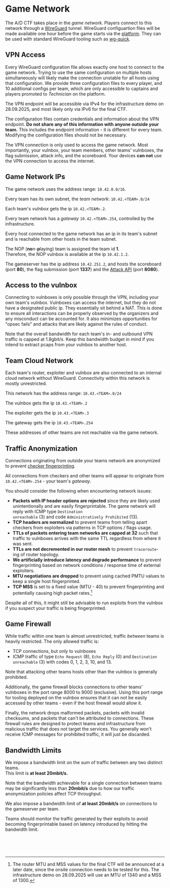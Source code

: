 # Game Network

The A/D CTF takes place in the *game network*. Players connect to this
network through a [WireGuard](https://www.wireguard.com/#conceptual-overview) tunnel. WireGuard configuartion files will be made
available one hour before the game starts via the [platform](/platform). They can be
used with standard WireGuard tooling such as [wg-quick](https://www.man7.org/linux/man-pages/man8/wg-quick.8.html).

## VPN Access

Every WireGuard configuration file allows exactly <span class=hltext>one host</span> to connect to
the game network. Trying to use the same configuration on multiple hosts simultaneously will
likely make the connection unstable for all hosts using that configuration. We provide three configuration
files to every player, and 10 additional configs per team, which are only accessible
to captains and players promoted to *Technician* on the platform.

The VPN endpoint will be accessible via IPv4 for the infrastructure demo on
28.09.2025, and most likely only via IPv6 for the final CTF.

The configuration files contain credentials and information about the VPN endpoint.
**Do not share any of this information with anyone outside your team.** This includes the
endpoint information - it is different for every team. Modifying the configuration
files should not be necessary.

The VPN connection is only used to access the game network. Most importantly, your vulnbox,
your team members, other teams' vulnboxes, the flag submission, attack info, and the scoreboard.
Your devices **can not** use the VPN connection to access the internet.

## Game Network IPs

The game network uses the address range: `10.42.0.0/16`.

Every team has its own subnet, the *team network*: `10.42.<TEAM>.0/24`

Each team's *vulnbox* gets the ip `10.42.<TEAM>.2`.

Every team network has a *gateway* `10.42.<TEAM>.254`, controlled by the infrastructure.

Every host connected to the game network has an ip in its team's subnet and is reachable
from other hosts in the team subnet.

The NOP (**no**n-**p**laying) team is assigned the team id **1**. <br>
Therefore, the NOP vulnbox is available at the ip `10.42.1.2`.

The gameserver has the ip address `10.42.251.2`, and hosts the scoreboard (port **80**),
the flag submission (port **1337**) and the [Attack API](/api) (port **8080**).

## Access to the vulnbox

Connecting to vulnboxes is only possible through the VPN, including your own team's
vulnbox. Vulnboxes can access the internet, but they do not have a designated public ip.
They essentially sit behind a NAT. This is done to ensure all interactions can be
properly observed by the organizers and any misconduct can be accounted for. It also
minimizes opportunities for "opsec fails" and attacks that are likely against the rules
of conduct.

Note that the overall bandwidth for each team's in- and outbound VPN traffic is capped
at 1.8gbit/s. Keep this bandwidth budget in mind if you intend to
extract pcaps from your vulnbox to another host.

## Team Cloud Network

Each team's router, exploiter and vulnbox are also connected to an internal cloud network
without WireGuard. Connectivity within this network is mostly unrestricted.

This network has the address range: `10.43.<TEAM>.0/24`

The vulnbox gets the ip `10.43.<TEAM>.2`

The exploiter gets the ip `10.43.<TEAM>.3`

The gateway gets the ip `10.43.<TEAM>.254` 

These addresses of other teams are not reachable via the game network.

## Traffic Anonymization

Connections originating from outside your teams network are anonymized to prevent
[checker fingerprinting](https://wiki.attacking-lab.com/attack-defense/playing/strategy/#Checker%20Fingerprinting).

All connections from checkers and other teams will appear to originate from
`10.42.<TEAM>.254` - your team's *gateway*.

You should consider the following when encountering network issues:

- **Packets with IP header options are rejected** since they are likely used
  unintentionally and are easily fingerprintable. The game network will reply with ICMP type <code>Destination unreachable</code> (3) and code <code>Administratively Prohibited</code> (13).
- **TCP headers are normalized** to prevent teams from telling apart checkers
  from exploiters via patterns in TCP options / flags usage.
- **TTLs of packets entering team networks are capped at 32** such that
  traffic to vulnboxes arrives with the same TTL regardless from where it was sent.
- **TTLs are not decremented in our router mesh** to prevent `traceroute`-ing
  of router topology.
- **We artificially introduce latency and degrade performance** to prevent fingerprinting
  based on network conditions / response time of external exploiters.
- **MTU negotiations are dropped** to prevent using cached
  PMTU values to keep a single host fingerprinted.
- **TCP MSS** is set to a fixed value (MTU - 40) to prevent fingerprinting
  and potentially causing high packet rates.[^1]

[^1]: The router MTU and MSS values for the final CTF will be announced at a later date, since the onsite connection needs to be tested for this. The infrastructure demo on 28.09.2025 will use an MTU of 1340 and a MSS of 1300.

Despite all of this, it might still be advisable to run exploits from the vulnbox if
you suspect your traffic is being fingerprinted.

## Game Firewall

While traffic within one team is almost unrestricted, traffic *between* teams is
heavily restricted. The only allowed traffic is:

- TCP connections, but only to vulnboxes
- ICMP traffic of type `Echo Request` (8), `Echo Reply` (0) and
  `Destination unreachable` (3) with codes 0, 1, 2, 3, 10, and 13.

Note that attacking other teams hosts other than the vulnbox is generally prohibited.

Additionally, the game firewall blocks connections to other teams' vulnboxes in the
port range 8000 to 9000 (exclusive). Using this port range for tooling deployed on
the vulnbox ensures that it can not be easily accessed by other teams - even if the host
firewall would allow it.

Finally, the network drops malformed packets, packets with invalid checksums, and
packets that can't be attributed to connections. These firewall rules are designed to
protect teams and infrastructure from malicious traffic that does not target the
services. You generally won't receive ICMP messages for prohibited traffic, it will
just be discarded.

## Bandwidth Limits

We impose a bandwidth limit on the sum of traffic between any two distinct teams.<br>
This limit is **at least 20mbit/s.**

Note that the bandwidth achievable for a single connection between teams may be significantly
less than **20mbit/s** due to how our traffic anonymization policies affect TCP throughput.

We also impose a bandwidth limit of **at least 20mbit/s** on connections to
the gameserver per team.

Teams should monitor the traffic generated by their exploits to avoid becoming
fingerprintable based on latency introduced by hitting the bandwidth limit.

<div style=width:1;height:50px></div>

